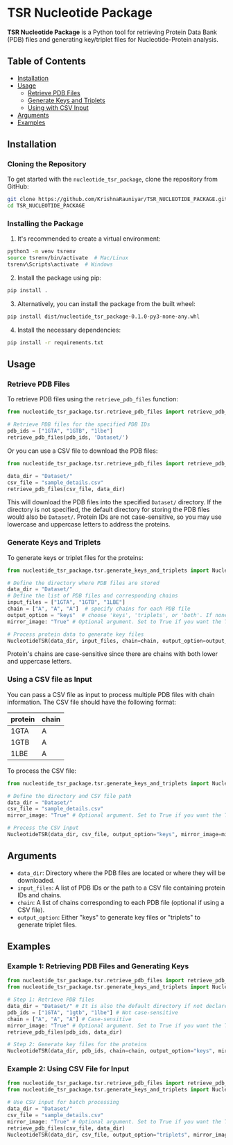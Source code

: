 # TSR Nucleotide Package

**TSR Nucleotide Package** is a Python tool for retrieving Protein Data Bank (PDB) files and generating key/triplet files for Nucleotide-Protein analysis.

## Table of Contents
- [Installation](#installation)
- [Usage](#usage)
  - [Retrieve PDB Files](#retrieve-pdb-files)
  - [Generate Keys and Triplets](#generate-keys-and-triplets)
  - [Using with CSV Input](#using-with-csv-input)
- [Arguments](#arguments)
- [Examples](#examples)

## Installation

### Cloning the Repository

To get started with the `nucleotide_tsr_package`, clone the repository from GitHub:

```bash
git clone https://github.com/KrishnaRauniyar/TSR_NUCLEOTIDE_PACKAGE.git
cd TSR_NUCLEOTIDE_PACKAGE
```

### Installing the Package
1. It's recommended to create a virtual environment:

```bash
python3 -m venv tsrenv
source tsrenv/bin/activate  # Mac/Linux
tsrenv\Scripts\activate  # Windows
```

2. Install the package using pip:

```bash
pip install .
```

3. Alternatively, you can install the package from the built wheel:

```bash
pip install dist/nucleotide_tsr_package-0.1.0-py3-none-any.whl
```

4. Install the necessary dependencies:

```bash
pip install -r requirements.txt
```

## Usage
### Retrieve PDB Files
To retrieve PDB files using the `retrieve_pdb_files` function:

```python
from nucleotide_tsr_package.tsr.retrieve_pdb_files import retrieve_pdb_files

# Retrieve PDB files for the specified PDB IDs
pdb_ids = ["1GTA", "1GTB", "1lbe"]
retrieve_pdb_files(pdb_ids, 'Dataset/')
```
Or you can use a CSV file to download the PDB files:
```python
from nucleotide_tsr_package.tsr.retrieve_pdb_files import retrieve_pdb_files

data_dir = "Dataset/"
csv_file = "sample_details.csv"
retrieve_pdb_files(csv_file, data_dir)
```

This will download the PDB files into the specified `Dataset/` directory. If the directory is not specified, the default directory for storing the PDB files would also be `Dataset/`.
Protein IDs are not case-sensitive, so you may use lowercase and uppercase letters to address the proteins.

### Generate Keys and Triplets
To generate keys or triplet files for the proteins:

```python
from nucleotide_tsr_package.tsr.generate_keys_and_triplets import NucleotideTSR

# Define the directory where PDB files are stored
data_dir = "Dataset/"
# Define the list of PDB files and corresponding chains
input_files = ["1GTA", "1GTB", "1LBE"]
chain = ["A", "A", "A"]  # specify chains for each PDB file
output_option = "keys"  # choose 'keys', 'triplets', or 'both'. If none, the function will generate both.
mirror_image: "True" # Optional argument. Set to True if you want the TSR to address for the mirror image triangles.

# Process protein data to generate key files
NucleotideTSR(data_dir, input_files, chain=chain, output_option=output_option, mirror_image=mirror_image)
```
Protein's chains are case-sensitive since there are chains with both lower and uppercase letters.

### Using a CSV file as Input
You can pass a CSV file as input to process multiple PDB files with chain information. The CSV file should have the following format:

|protein         |chain        |
|----------------|-------------|
|1GTA            |A            |
|1GTB            |A            |
|1LBE            |A            |

To process the CSV file:

```python
from nucleotide_tsr_package.tsr.generate_keys_and_triplets import NucleotideTSR

# Define the directory and CSV file path
data_dir = "Dataset/"
csv_file = "sample_details.csv"
mirror_image: "True" # Optional argument. Set to True if you want the TSR to address for the mirror image triangles.

# Process the CSV input
NucleotideTSR(data_dir, csv_file, output_option="keys", mirror_image=mirror_image)
```

## Arguments
- `data_dir`: Directory where the PDB files are located or where they will be downloaded.
- `input_files`: A list of PDB IDs or the path to a CSV file containing protein IDs and chains.
- `chain`: A list of chains corresponding to each PDB file (optional if using a CSV file).
- `output_option`: Either "keys" to generate key files or "triplets" to generate triplet files.

## Examples
### Example 1: Retrieving PDB Files and Generating Keys

```python
from nucleotide_tsr_package.tsr.retrieve_pdb_files import retrieve_pdb_files
from nucleotide_tsr_package.tsr.generate_keys_and_triplets import NucleotideTSR

# Step 1: Retrieve PDB files
data_dir = "Dataset/" # It is also the default directory if not declared
pdb_ids = ["1GTA", "1gtb", "1lbe"] # Not case-sensitive
chain = ["A", "A", "A"] # Case-sensitive
mirror_image: "True" # Optional argument. Set to True if you want the TSR to address for the mirror image triangles.
retrieve_pdb_files(pdb_ids, data_dir)

# Step 2: Generate key files for the proteins
NucleotideTSR(data_dir, pdb_ids, chain=chain, output_option="keys", mirror_image=mirror_image) # Modify the output option as desired
```

### Example 2: Using CSV File for Input

```python
from nucleotide_tsr_package.tsr.retrieve_pdb_files import retrieve_pdb_files
from nucleotide_tsr_package.tsr.generate_keys_and_triplets import NucleotideTSR

# Use CSV input for batch processing
data_dir = "Dataset/"
csv_file = "sample_details.csv"
mirror_image: "True" # Optional argument. Set to True if you want the TSR to address for the mirror image triangles.
retrieve_pdb_files(csv_file, data_dir)
NucleotideTSR(data_dir, csv_file, output_option="triplets", mirror_image=mirror_image)
```
